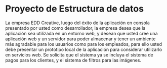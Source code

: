 # Proyecto de Estructura de datos


La empresa EDD Creative, luego del éxito de la aplicación en consola presentado
por usted como desarrollador, la empresa desea que la aplicación sea utilizada en
un entorno web, y desean que usted cree una aplicación web y un servidor para
poder almacenar y tener un ambiente más agradable para los usuarios como para
los empleados, para ello usted debe presentar un prototipo local de la aplicación
para considerar utilizarlo en servicios web. Se solicita que el sistema ya se incluya el
sistema de pagos para los clientes, y el sistema de filtros para las imágenes.

